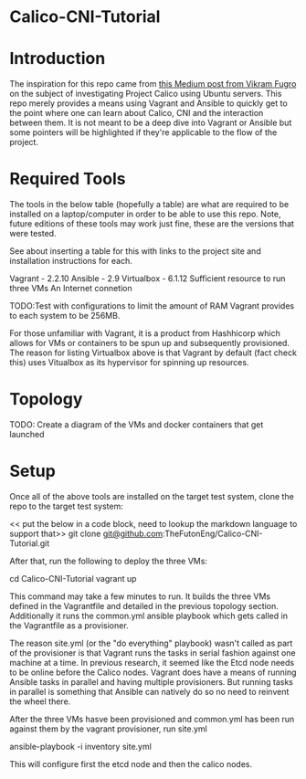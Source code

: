 # Calico-CNI-Tutorial

# Introduction
The inspiration for this repo came from [this Medium post from Vikram Fugro](https://medium.com/@vikram.fugro/project-calico-the-cni-way-659d057566ce) on the subject of investigating Project Calico using Ubuntu servers.  This repo merely provides a means using Vagrant and Ansible to quickly get to the point where one can learn about Calico, CNI and the interaction between them.  It is not meant to be a deep dive into Vagrant or Ansible but some pointers will be highlighted if they're applicable to the flow of the project.

# Required Tools 
The tools in the below table (hopefully a table) are what are required to be installed on a laptop/computer in order to be able to use this repo.  Note, future editions of these tools may work just fine, these are the versions that were tested.

See about inserting a table for this with links to the project site and installation instructions for each.

Vagrant - 2.2.10 
Ansible - 2.9
Virtualbox - 6.1.12
Sufficient resource to run three VMs
An Internet connetion

TODO:Test with configurations to limit the amount of RAM Vagrant provides to each system to be 256MB.

For those unfamiliar with Vagrant, it is a product from Hashhicorp which allows for VMs or containers to be spun up and subsequently provisioned.  The reason for listing Virtualbox above is that Vagrant by default (fact check this) uses Vitualbox as its hypervisor for spinning up resources.  

# Topology
TODO: Create a diagram of the VMs and docker containers that get launched

# Setup
Once all of the above tools are installed on the target test system, clone the repo to the target test system:

<< put the below in a code block, need to lookup the markdown language to support that>>
git clone git@github.com:TheFutonEng/Calico-CNI-Tutorial.git

After that, run the following to deploy the three VMs:

cd Calico-CNI-Tutorial
vagrant up

This command may take a few minutes to run.  It builds the three VMs defined in the Vagrantfile and detailed in the previous topology section.  Additionally it runs the common.yml ansible playbook which gets called in the Vagrantfile as a provisioner.  

The reason site.yml (or the "do everything" playbook) wasn't called as part of the provisioner is that Vagrant runs the tasks in serial fashion against one machine at a time.  In previous research, it seemed like the Etcd node needs to be online before the Calico nodes.  Vagrant does have a means of running Ansible tasks in parallel and having multiple provisioners.  But running tasks in parallel is something that Ansible can natively do so no need to reinvent the wheel there.

After the three VMs hasve been provisioned and common.yml has been run against them by the vagrant provisioner, run site.yml

ansible-playbook -i inventory site.yml

This will configure first the etcd node and then the calico nodes.
